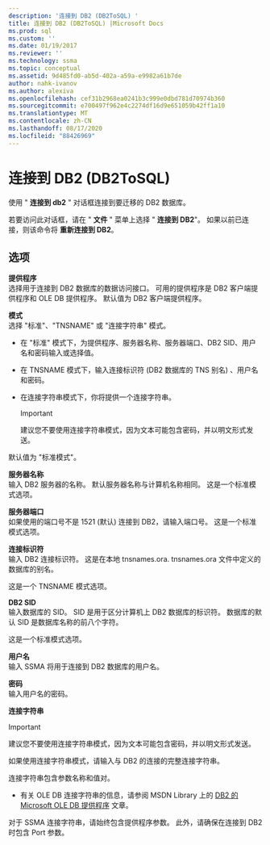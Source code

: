 ```yaml
---
description: '连接到 DB2 (DB2ToSQL) '
title: 连接到 DB2 (DB2ToSQL) |Microsoft Docs
ms.prod: sql
ms.custom: ''
ms.date: 01/19/2017
ms.reviewer: ''
ms.technology: ssma
ms.topic: conceptual
ms.assetid: 9d485fd0-ab5d-402a-a59a-e9982a61b7de
author: nahk-ivanov
ms.author: alexiva
ms.openlocfilehash: cef31b2968ea0241b3c999e0dbd781d70974b360
ms.sourcegitcommit: e700497f962e4c2274df16d9e651059b42ff1a10
ms.translationtype: MT
ms.contentlocale: zh-CN
ms.lasthandoff: 08/17/2020
ms.locfileid: "88426969"
---
```

# <a name="connect-to-db2-db2tosql"></a>连接到 DB2 (DB2ToSQL) 
使用 " **连接到 db2** " 对话框连接到要迁移的 DB2 数据库。  
  
若要访问此对话框，请在 " **文件** " 菜单上选择 " **连接到 DB2**"。 如果以前已连接，则该命令将 **重新连接到 DB2**。  
  
## <a name="options"></a>选项  
**提供程序**  
选择用于连接到 DB2 数据库的数据访问接口。 可用的提供程序是 DB2 客户端提供程序和 OLE DB 提供程序。 默认值为 DB2 客户端提供程序。  
  
**模式**  
选择 "标准"、"TNSNAME" 或 "连接字符串" 模式。  
  
-   在 "标准" 模式下，为提供程序、服务器名称、服务器端口、DB2 SID、用户名和密码输入或选择值。  
  
-   在 TNSNAME 模式下，输入连接标识符 (DB2 数据库的 TNS 别名) 、用户名和密码。  
  
-   在连接字符串模式下，你将提供一个连接字符串。  
  
    > [!IMPORTANT]  
    > 建议您不要使用连接字符串模式，因为文本可能包含密码，并以明文形式发送。  
  
默认值为 "标准模式"。  
  
**服务器名称**  
输入 DB2 服务器的名称。 默认服务器名称与计算机名称相同。 这是一个标准模式选项。  
  
**服务器端口**  
如果使用的端口号不是 1521 (默认) 连接到 DB2，请输入端口号。 这是一个标准模式选项。  
  
**连接标识符**  
输入 DB2 连接标识符。 这是在本地 tnsnames.ora. tnsnames.ora 文件中定义的数据库的别名。  
  
这是一个 TNSNAME 模式选项。  
  
**DB2 SID**  
输入数据库的 SID。 SID 是用于区分计算机上 DB2 数据库的标识符。 数据库的默认 SID 是数据库名称的前八个字符。  
  
这是一个标准模式选项。  
  
**用户名**  
输入 SSMA 将用于连接到 DB2 数据库的用户名。  
  
**密码**  
输入用户名的密码。  
  
**连接字符串**  
> [!IMPORTANT]  
> 建议您不要使用连接字符串模式，因为文本可能包含密码，并以明文形式发送。  
  
如果使用连接字符串模式，请输入与 DB2 的连接的完整连接字符串。  
  
连接字符串包含参数名称和值对。  
  
-   有关 OLE DB 连接字符串的信息，请参阅 MSDN Library 上的 [DB2 的 Microsoft OLE DB 提供程序](https://go.microsoft.com/fwlink/?LinkId=85640) 文章。  
  
对于 SSMA 连接字符串，请始终包含提供程序参数。 此外，请确保在连接到 DB2 时包含 Port 参数。  
  
